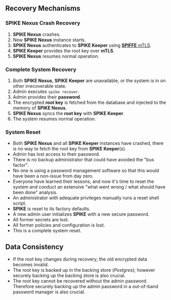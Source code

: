 ## Recovery Mechanisms

### SPIKE Nexus Crash Recovery

1. **SPIKE Nexus** crashes.
2. New **SPIKE Nexus** instance starts.
3. **SPIKE Nexus** authenticates to **SPIKE Keeper** using [**SPIFFE** 
   mTLS][spiffe].
4. **SPIKE Keeper** provides the root key over **mTLS**.
5. **SPIKE Nexus** resumes normal operation.

[spiffe]: https://spiffe.io/

### Complete System Recovery

1. Both **SPIKE Nexus**, **SPIKE Keeper** are unavailable, or the system is
   in on other irrecoverable state.
2. Admin executes `spike recover`.
3. Admin provides their **password**.
4. The encrypted **root key** is fetched from the database and injected to
   the memory of **SPIKE Nexus**.
5. **SPIKE Nexus** syncs the **root key** with **SPIKE Keeper**.
6. The system resumes normal operation.

### System Reset

* Both **SPIKE Nexus** and all **SPIKE Keeper** instances have crashed, there
  is no way to fetch the root key from **SPIKE Keeper**(s).
* Admin has lost access to their password.
* There is no backup administrator that could have avoided the "bus factor".
* No one is using a password management software so that this would have been
  a non-issue from day zero.
* Everyone have learned their lessons, and now it's time to reset the system 
  and conduct an extensive "what went wrong / what should have been done" analysis. 
* An administrator with adequate privileges manually runs a reset shell script.
* **SPIKE** is reset to its factory defaults.
* A new admin user initializes **SPIKE** with a new secure password.
* All former secrets are lost.
* All former policies and configuration is lost.
* This is a complete system reset.

## Data Consistency

* If the root key changes during recovery, the old encrypted data becomes
  invalid.
* The root key is backed up in the backing store (*Postgres*); however
  securely backing up the backing store is also crucial.
* The root key cannot be recovered without the admin password. Therefore
  securely backing up the admin password in a out-of-band password manager
  is also crucial.

